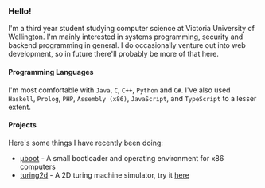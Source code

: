 ### Hello!

I'm a third year student studying computer science at Victoria University of Wellington. I'm mainly interested in systems programming, security and backend programming in general. I do occasionally venture out into web development, so in future there'll probably be more of that here.

#### Programming Languages

I'm most comfortable with `Java`, `C`, `C++`, `Python` and `C#`. I've also used `Haskell`, `Prolog`, `PHP`, `Assembly (x86)`, `JavaScript`, and `TypeScript` to a lesser extent.

#### Projects

Here's some things I have recently been doing:

 - [μboot](https://github.com/0x90nz/microboot) - A small bootloader and operating environment for x86 computers
 - [turing2d](https://github.com/0x90nz/turing2d) - A 2D turing machine simulator, try it [here](https://0x90nz.github.io/turing2d/)
 
